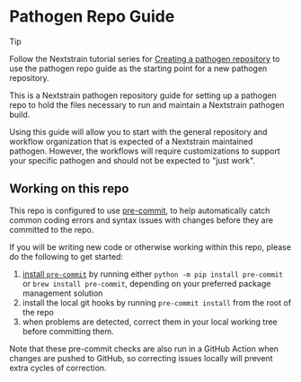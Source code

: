 # Pathogen Repo Guide

> [!TIP]
> Follow the Nextstrain tutorial series for [Creating a pathogen repository][]
> to use the pathogen repo guide as the starting point for a new pathogen repository.


This is a Nextstrain pathogen repository guide for setting up a pathogen
repo to hold the files necessary to run and maintain a Nextstrain pathogen build.

Using this guide will allow you to start with the general repository
and workflow organization that is expected of a Nextstrain maintained pathogen.
However, the workflows will require customizations to support your specific pathogen
and should not be expected to "just work".

## Working on this repo

This repo is configured to use [pre-commit](https://pre-commit.com),
to help automatically catch common coding errors and syntax issues
with changes before they are committed to the repo.

If you will be writing new code or otherwise working within this repo,
please do the following to get started:

1. [install `pre-commit`](https://pre-commit.com/#install) by running
   either `python -m pip install pre-commit` or `brew install
   pre-commit`, depending on your preferred package management
   solution
2. install the local git hooks by running `pre-commit install` from
   the root of the repo
3. when problems are detected, correct them in your local working tree
   before committing them.

Note that these pre-commit checks are also run in a GitHub Action when
changes are pushed to GitHub, so correcting issues locally will
prevent extra cycles of correction.

[Creating a pathogen repository]: https://docs.nextstrain.org/en/latest/tutorials/creating-a-pathogen-repo/index.html
